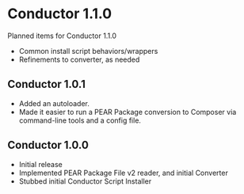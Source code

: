 Conductor 1.1.0
===============

Planned items for Conductor 1.1.0

* Common install script behaviors/wrappers
* Refinements to converter, as needed

Conductor 1.0.1
---------------

* Added an autoloader.
* Made it easier to run a PEAR Package conversion to Composer via
  command-line tools and a config file.
  

Conductor 1.0.0
---------------

* Initial release
* Implemented PEAR Package File v2 reader, and initial Converter
* Stubbed initial Conductor Script Installer